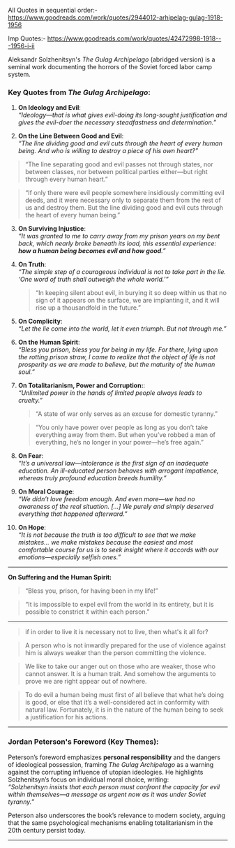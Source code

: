 
All Quotes in sequential order:- https://www.goodreads.com/work/quotes/2944012-arhipelag-gulag-1918-1956

Imp Quotes:- https://www.goodreads.com/work/quotes/42472998-1918---1956-i-ii



Aleksandr Solzhenitsyn's *The Gulag Archipelago* (abridged version) is a seminal work documenting the horrors of the Soviet forced labor camp system. 

### Key Quotes from *The Gulag Archipelago*:
1. **On Ideology and Evil**:  
   *“Ideology—that is what gives evil-doing its long-sought justification and gives the evil-doer the necessary steadfastness and determination.”*  

2. **On the Line Between Good and Evil**:  
   *“The line dividing good and evil cuts through the heart of every human being. And who is willing to destroy a piece of his own heart?”*    
> “The line separating good and evil passes not through states, nor between classes, nor between political parties either—but right through every human heart.”

> “If only there were evil people somewhere insidiously committing evil deeds, and it were necessary only to separate them from the rest of us and destroy them. But the line dividing good and evil cuts through the heart of every human being.”


3. **On Surviving Injustice**:  
   *“It was granted to me to carry away from my prison years on my bent back, which nearly broke beneath its load, this essential experience: **how a human being becomes evil and how good**.”*  

4. **On Truth**:  
   *“The simple step of a courageous individual is not to take part in the lie. ‘One word of truth shall outweigh the whole world.’”*  
   
   > “In keeping silent about evil, in burying it so deep within us that no sign of it appears on the surface, we are implanting it, and it will rise up a thousandfold in the future.”


5. **On Complicity**:  
   *“Let the lie come into the world, let it even triumph. But not through me.”*  

6. **On the Human Spirit**:  
   *“Bless you prison, bless you for being in my life. For there, lying upon the rotting prison straw, I came to realize that the object of life is not prosperity as we are made to believe, but the maturity of the human soul.”*  

7. **On Totalitarianism, Power and Corruption:**:  
   *“Unlimited power in the hands of limited people always leads to cruelty.”*  
   
   > “A state of war only serves as an excuse for domestic tyranny.”
   
   > “You only have power over people as long as you don’t take everything away from them. But when you’ve robbed a man of everything, he’s no longer in your power—he’s free again.”

8. **On Fear**:  
   *“It’s a universal law—intolerance is the first sign of an inadequate education. An ill-educated person behaves with arrogant impatience, whereas truly profound education breeds humility.”*  

9. **On Moral Courage**:  
   *“We didn’t love freedom enough. And even more—we had no awareness of the real situation. [...] We purely and simply deserved everything that happened afterward.”*  

10. **On Hope**:  
    *“It is not because the truth is too difficult to see that we make mistakes... we make mistakes because the easiest and most comfortable course for us is to seek insight where it accords with our emotions—especially selfish ones.”*  

---

**On Suffering and the Human Spirit:**
> “Bless you, prison, for having been in my life!”


> “It is impossible to expel evil from the world in its entirety, but it is possible to constrict it within each person.”
---

> if in order to live it is necessary not to live, then what's it all for?

>  A person who is not inwardly prepared for the use of violence against him is always weaker than the person committing the violence.

>  We like to take our anger out on those who are weaker, those who cannot answer. It is a human trait. And somehow the arguments to prove we are right appear out of nowhere.

> To do evil a human being must first of all believe that what he’s doing is good, or else that it’s a well-considered act in conformity with natural law. Fortunately, it is in the nature of the human being to seek a justification for his actions.
> 

---
### Jordan Peterson's Foreword (Key Themes):
Peterson’s foreword emphasizes **personal responsibility** and the dangers of ideological possession, framing *The Gulag Archipelago* as a warning against the corrupting influence of utopian ideologies. He highlights Solzhenitsyn’s focus on individual moral choice, writing:  
*“Solzhenitsyn insists that each person must confront the capacity for evil within themselves—a message as urgent now as it was under Soviet tyranny.”*  

Peterson also underscores the book’s relevance to modern society, arguing that the same psychological mechanisms enabling totalitarianism in the 20th century persist today.  

---

